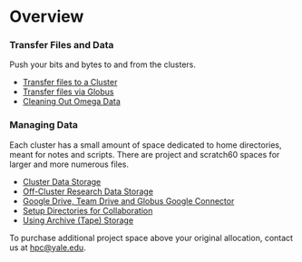 # Overview

### Transfer Files and Data

Push your bits and bytes to and from the clusters.

*   [Transfer files to a Cluster](/node/3753)
*   [Transfer files via Globus](/node/9786)
*   [Cleaning Out Omega Data](/node/15616)

### <span>Managing Data</span>

Each cluster has a small amount of space dedicated to home directories, meant for notes and scripts. There are project and scratch60 spaces for larger and more numerous files.

*   [Cluster Data Storage](/node/4228)
*   [Off-Cluster Research Data Storage](/node/15771)
*   [Google Drive, Team Drive and Globus Google Connector](/node/16713)
*   [Setup Directories for Collaboration](/node/16101)
*   [Using Archive (Tape) Storage](/node/16497)

To purchase additional project space above your original allocation, contact us at [hpc@yale.edu](hpc@yale.edu).
